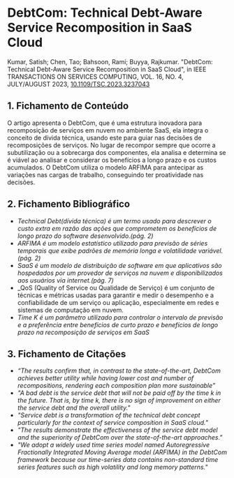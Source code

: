 # DebtCom: Technical Debt-Aware Service Recomposition in SaaS Cloud
Kumar, Satish; Chen, Tao; Bahsoon, Rami; Buyya, Rajkumar. "DebtCom: Technical Debt-Aware Service Recomposition in SaaS Cloud", in IEEE TRANSACTIONS ON SERVICES COMPUTING, VOL. 16, NO. 4, JULY/AUGUST 2023, [10.1109/TSC.2023.3237043](https://doi.org/10.1109/TSC.2023.3237043)  

## 1. Fichamento de Conteúdo

O artigo apresenta o DebtCom, que é uma estrutura inovadora para recomposição de serviços em nuvem no ambiente SaaS, ela integra o conceito de dívida técnica, usando este para guiar nas decisões de recomposições de serviços. No lugar de recompor sempre que ocorre a subutilização ou a sobrecarga dos componentes, ela analisa e determina se é viável ao analisar e considerar os benefícios a longo prazo e os custos acumulados. O DebtCom utiliza o modelo ARFIMA para antecipar as variações nas cargas de trabalho, conseguindo ter proatividade nas decisões. 

## 2. Fichamento Bibliográfico

- _Technical Debt(dívida técnica) é um termo usado para descrever o custo extra em razão das ações que comprometem os benefícios de longo prazo do software desenvolvido.(pág. 2)_
- _ARFIMA é um modelo estatístico utilizado para previsão de séries temporais que exibe padrões de memória longa e volatilidade variável.(pág. 2)_
- _SaaS é um modelo de distribuição de software em que aplicativos são hospedados por um provedor de serviços na nuvem e disponibilizados aos usuários via internet.(pág. 7)_ 
- _QoS (Quality of Service ou Qualidade de Serviço) é um conjunto de técnicas e métricas usadas para garantir e medir o desempenho e a confiabilidade de um serviço ou aplicação, especialmente em redes e sistemas de computação em nuvem.
- _Time K é um parâmetro utilizado para controlar o intervalo de previsão e a preferência entre benefícios de curto prazo e benefícios de longo prazo na recomposição de serviços em SaaS_

## 3. Fichamento de Citações

- _“The results confirm that, in contrast to the state-of-the-art, DebtCom achieves better utility while having lower cost and number of recompositions, rendering each composition plan more sustainable”_
- _"A bad debt is the service debt that will not be paid off by the time k in the future. That is, by time k, there is no sign of improvement on either the service debt and the overall utility."_
- _"Service debt is a transformation of the technical debt concept particularly for the context of service composition in SaaS cloud."_
- _"The results demonstrate the effectiveness of the service debt model and the superiority of DebtCom over the state-of-the-art approaches."_
- _"We adopt a widely used time series model named Autoregressive Fractionally Integrated Moving Average model (ARFIMA) in the DebtCom framework because our time-series data contains non-standard time series features such as high volatility and long memory patterns."_

